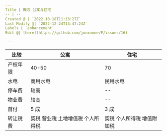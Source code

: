 ```yaml
---
Title | 概念 公寓与住宅
-- | --
Created @ | `2022-10-18T11:13:27Z`
Last Modify @| `2022-12-24T13:47:24Z`
Labels | `enhancement`
Edit @| [here](https://github.com/junxnone/F/issues/16)

---
```


比较 | 公寓 | 住宅
-- | -- | --
产权年限 | 40-50 | 70
水电 | 商用水电 | 民用水电
停车费 | 较高 | --
物业费 | 较高 | --
首付 | 5 成 | 3 成
转让税费 | 契税 营业税 土地增值税 个人所得税 | 契税 个人所得税 增值附加税

